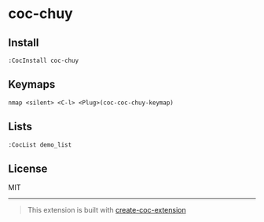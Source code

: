# coc-chuy



## Install

`:CocInstall coc-chuy`

## Keymaps

`nmap <silent> <C-l> <Plug>(coc-coc-chuy-keymap)`

## Lists

`:CocList demo_list`

## License

MIT

---

> This extension is built with [create-coc-extension](https://github.com/fannheyward/create-coc-extension)
